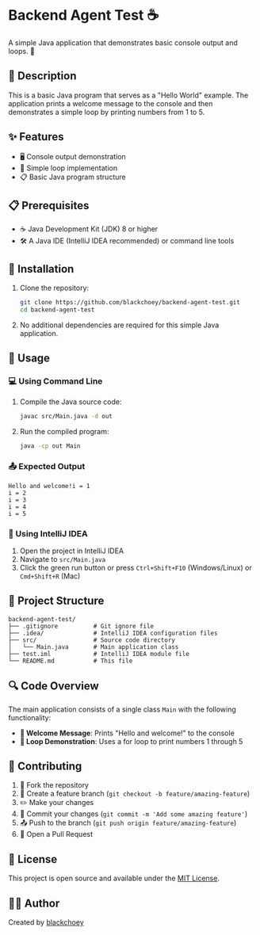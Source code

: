 # Backend Agent Test ☕

A simple Java application that demonstrates basic console output and loops. 🚀

## 📝 Description

This is a basic Java program that serves as a "Hello World" example. The application prints a welcome message to the console and then demonstrates a simple loop by printing numbers from 1 to 5.

## ✨ Features

- 🖥️ Console output demonstration
- 🔄 Simple loop implementation
- 📋 Basic Java program structure

## 📋 Prerequisites

- ☕ Java Development Kit (JDK) 8 or higher
- 🛠️ A Java IDE (IntelliJ IDEA recommended) or command line tools

## 🚀 Installation

1. Clone the repository:
   ```bash
   git clone https://github.com/blackchoey/backend-agent-test.git
   cd backend-agent-test
   ```

2. No additional dependencies are required for this simple Java application.

## 🎯 Usage

### 💻 Using Command Line

1. Compile the Java source code:
   ```bash
   javac src/Main.java -d out
   ```

2. Run the compiled program:
   ```bash
   java -cp out Main
   ```

### 📤 Expected Output

```
Hello and welcome!i = 1
i = 2
i = 3
i = 4
i = 5
```

### 🧠 Using IntelliJ IDEA

1. Open the project in IntelliJ IDEA
2. Navigate to `src/Main.java`
3. Click the green run button or press `Ctrl+Shift+F10` (Windows/Linux) or `Cmd+Shift+R` (Mac)

## 📁 Project Structure

```
backend-agent-test/
├── .gitignore          # Git ignore file
├── .idea/              # IntelliJ IDEA configuration files
├── src/                # Source code directory
│   └── Main.java       # Main application class
├── test.iml            # IntelliJ IDEA module file
└── README.md           # This file
```

## 🔍 Code Overview

The main application consists of a single class `Main` with the following functionality:

- **👋 Welcome Message**: Prints "Hello and welcome!" to the console
- **🔄 Loop Demonstration**: Uses a for loop to print numbers 1 through 5

## 🤝 Contributing

1. 🍴 Fork the repository
2. 🌿 Create a feature branch (`git checkout -b feature/amazing-feature`)
3. ✏️ Make your changes
4. 💾 Commit your changes (`git commit -m 'Add some amazing feature'`)
5. 📤 Push to the branch (`git push origin feature/amazing-feature`)
6. 🔄 Open a Pull Request

## 📄 License

This project is open source and available under the [MIT License](LICENSE).

## 👨‍💻 Author

Created by [blackchoey](https://github.com/blackchoey)